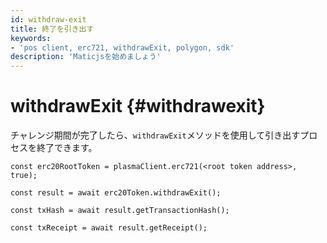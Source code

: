 ```yaml
---
id: withdraw-exit
title: 終了を引き出す
keywords:
- 'pos client, erc721, withdrawExit, polygon, sdk'
description: 'Maticjsを始めましょう'
---
```


# withdrawExit {#withdrawexit}

チャレンジ期間が完了したら、`withdrawExit`メソッドを使用して引き出すプロセスを終了できます。

```
const erc20RootToken = plasmaClient.erc721(<root token address>, true);

const result = await erc20Token.withdrawExit();

const txHash = await result.getTransactionHash();

const txReceipt = await result.getReceipt();

```
